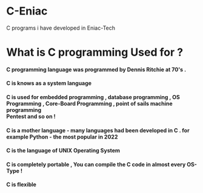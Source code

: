 # C-Eniac
C programs i have developed in Eniac-Tech

# What is C programming Used for ? 

<h4>C programming language was programmed by Dennis Ritchie at 70's . </h4>
<h4>C is knows as a system language</h4>
<h4>C is used for embedded programming , database programming , OS Programming , Core-Board Programming , point of sails machine programming <br / > Pentest and so on !</h4>
<h4>C is a mother language - many languages had been developed in C . for example Python - the most popular in 2022</h4>
<h4>C is the language of UNIX Operating System </h4>
<h4>C is completely portable , You can compile the C code in almost every OS-Type !</h4>
<h4>C is flexible</h4>
